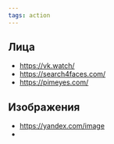 ```yaml
---
tags: action 
---
```


## Лица
- https://vk.watch/
- https://search4faces.com/
- https://pimeyes.com/

## Изображения
- https://yandex.com/image
- 